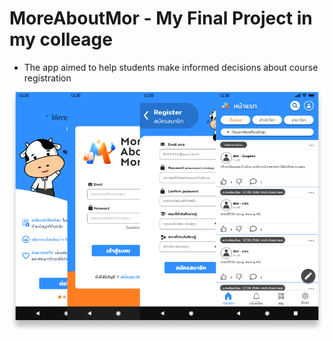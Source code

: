 # MoreAboutMor - My Final Project in my colleage 
- The app aimed to help students make informed decisions about course registration

![image](/images/overview.png)

  

